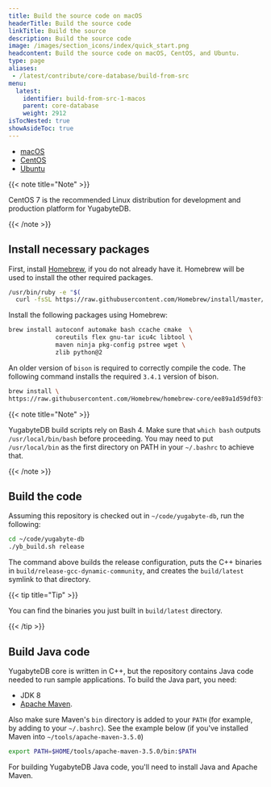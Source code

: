 ```yaml
---
title: Build the source code on macOS
headerTitle: Build the source code
linkTitle: Build the source
description: Build the source code
image: /images/section_icons/index/quick_start.png
headcontent: Build the source code on macOS, CentOS, and Ubuntu.
type: page
aliases:
 - /latest/contribute/core-database/build-from-src
menu:
  latest:
    identifier: build-from-src-1-macos
    parent: core-database
    weight: 2912
isTocNested: true
showAsideToc: true
---
```


<ul class="nav nav-tabs-alt nav-tabs-yb">

  <li >
    <a href="/latest/contribute/core-database/build-from-src-macos" class="nav-link active">
      <i class="fab fa-apple" aria-hidden="true"></i>
      macOS
    </a>
  </li>

  <li >
    <a href="/latest/contribute/core-database/build-from-src-centos" class="nav-link">
      <i class="fab fa-linux" aria-hidden="true"></i>
      CentOS
    </a>
  </li>

  <li >
    <a href="/latest/contribute/core-database/build-from-src-ubuntu" class="nav-link">
      <i class="fab fa-linux" aria-hidden="true"></i>
      Ubuntu
    </a>
  </li>

</ul>

{{< note title="Note" >}}

CentOS 7 is the recommended Linux distribution for development and production platform for YugabyteDB.

{{< /note >}}

## Install necessary packages

First, install [Homebrew](https://brew.sh/), if you do not already have it. Homebrew will be used to install the other required packages.

```sh
/usr/bin/ruby -e "$(
  curl -fsSL https://raw.githubusercontent.com/Homebrew/install/master/install)"
```

Install the following packages using Homebrew:

```sh
brew install autoconf automake bash ccache cmake  \
             coreutils flex gnu-tar icu4c libtool \
             maven ninja pkg-config pstree wget \
             zlib python@2
```

An older version of `bison` is required to correctly compile the code. The following command installs the required `3.4.1` version of bison.

```sh
brew install \
https://raw.githubusercontent.com/Homebrew/homebrew-core/ee89a1d59df03f495a85c15e253b60299082ab9d/Formula/bison.rb
```

{{< note title="Note" >}}

YugabyteDB build scripts rely on Bash 4. Make sure that `which bash` outputs `/usr/local/bin/bash` before proceeding. You may need to put `/usr/local/bin` as the first directory on PATH in your `~/.bashrc` to achieve that.

{{< /note >}}

## Build the code

Assuming this repository is checked out in `~/code/yugabyte-db`, run the following:

```sh
cd ~/code/yugabyte-db
./yb_build.sh release
```

The command above builds the release configuration, puts the C++ binaries in `build/release-gcc-dynamic-community`, and creates the `build/latest` symlink to that directory.

{{< tip title="Tip" >}}

You can find the binaries you just built in `build/latest` directory.

{{< /tip >}}

## Build Java code

YugabyteDB core is written in C++, but the repository contains Java code needed to run sample applications. To build the Java part, you need:

* JDK 8
* [Apache Maven](https://maven.apache.org/).

Also make sure Maven's `bin` directory is added to your `PATH` (for example, by adding to your `~/.bashrc`). See the example below (if you've installed Maven into `~/tools/apache-maven-3.5.0`)

```sh
export PATH=$HOME/tools/apache-maven-3.5.0/bin:$PATH
```

For building YugabyteDB Java code, you'll need to install Java and Apache Maven.
